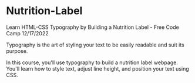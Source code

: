 # Nutrition-Label
Learn HTML-CSS Typography by Building a Nutrition Label - Free Code Camp
12/17/2022

Typography is the art of styling your text to be easily readable and suit its purpose.

In this course, you'll use typography to build a nutrition label webpage. You'll learn how to style text, adjust line height, and position your text using CSS.
